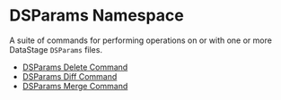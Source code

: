 # DSParams Namespace

A suite of commands for performing operations on or with one or more DataStage `DSParams` files.

*   [DSParams Delete Command](./dsparams-namespace/dsparams-delete-command.md)
*   [DSParams Diff Command](./dsparams-namespace/dsparams-diff-command.md)
*   [DSParams Merge Command](./dsparams-namespace/dsparams-merge-command.md)